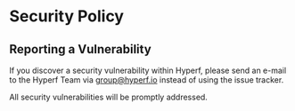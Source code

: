 # Security Policy

## Reporting a Vulnerability

If you discover a security vulnerability within Hyperf, please send an e-mail to the Hyperf Team via group@hyperf.io instead of using the issue tracker.

All security vulnerabilities will be promptly addressed.
